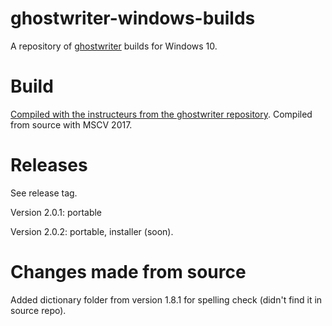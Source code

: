 # ghostwriter-windows-builds
A repository of [ghostwriter](https://github.com/wereturtle/ghostwriter) builds for Windows 10.

# Build

[Compiled with the instructeurs from the ghostwriter repository](https://github.com/wereturtle/ghostwriter#build). Compiled from source with MSCV 2017.

# Releases

See release tag.

Version 2.0.1: portable

Version 2.0.2: portable, installer (soon).

# Changes made from source

Added dictionary folder from version 1.8.1 for spelling check (didn't find it in source repo).


